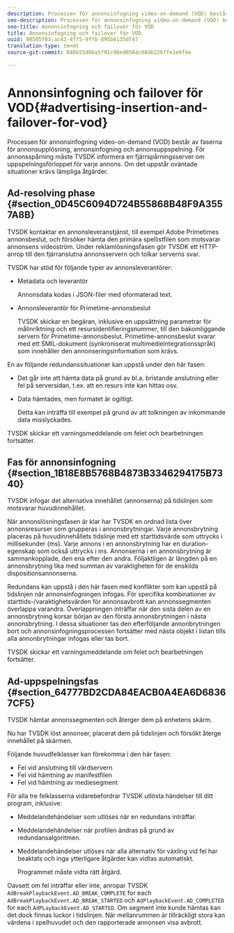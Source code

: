 ```yaml
---
description: Processen för annonsinfogning video-on-demand (VOD) består av faserna för annonsupplösning, annonsinfogning och annonsuppspelning. För annonsspårning måste TVSDK informera en fjärrspårningsserver om uppspelningsförloppet för varje annons. Om det uppstår oväntade situationer krävs lämpliga åtgärder.
seo-description: Processen för annonsinfogning video-on-demand (VOD) består av faserna för annonsupplösning, annonsinfogning och annonsuppspelning. För annonsspårning måste TVSDK informera en fjärrspårningsserver om uppspelningsförloppet för varje annons. Om det uppstår oväntade situationer krävs lämpliga åtgärder.
seo-title: Annonsinfogning och failover för VOD
title: Annonsinfogning och failover för VOD
uuid: 98505f63-ac43-4ff5-9f7b-895b6135df47
translation-type: tm+mt
source-git-commit: 040655d8ba5f91c98ed0584c08db226ffe1e0f4e

---
```



# Annonsinfogning och failover för VOD{#advertising-insertion-and-failover-for-vod}

Processen för annonsinfogning video-on-demand (VOD) består av faserna för annonsupplösning, annonsinfogning och annonsuppspelning. För annonsspårning måste TVSDK informera en fjärrspårningsserver om uppspelningsförloppet för varje annons. Om det uppstår oväntade situationer krävs lämpliga åtgärder.

## Ad-resolving phase {#section_0D45C6094D724B55868B48F9A3557A8B}

TVSDK kontaktar en annonsleveranstjänst, till exempel Adobe Primetimes annonsbeslut, och försöker hämta den primära spellistfilen som motsvarar annonsens videoström. Under reklamlösningsfasen gör TVSDK ett HTTP-anrop till den fjärranslutna annonsservern och tolkar serverns svar.

TVSDK har stöd för följande typer av annonsleverantörer:

* Metadata och leverantör

   Annonsdata kodas i JSON-filer med oformaterad text.
* Annonsleverantör för Primetime-annonsbeslut

   TVSDK skickar en begäran, inklusive en uppsättning parametrar för målinriktning och ett resursidentifieringsnummer, till den bakomliggande servern för Primetime-annonsbeslut. Primetime-annonsbeslut svarar med ett SMIL-dokument (synkroniserat multimedieintegrationsspråk) som innehåller den annonseringsinformation som krävs.

En av följande redundanssituationer kan uppstå under den här fasen:

* Det går inte att hämta data på grund av bl.a. bristande anslutning eller fel på serversidan, t.ex. att en resurs inte kan hittas osv.
* Data hämtades, men formatet är ogiltigt.

   Detta kan inträffa till exempel på grund av att tolkningen av inkommande data misslyckades.

TVSDK skickar ett varningsmeddelande om felet och bearbetningen fortsätter.

## Fas för annonsinfogning {#section_1B18E8B5768B4873B3346294175B7340}

TVSDK infogar det alternativa innehållet (annonserna) på tidslinjen som motsvarar huvudinnehållet.

När annonslösningsfasen är klar har TVSDK en ordnad lista över annonsresurser som grupperas i annonsbrytningar. Varje annonsbrytning placeras på huvudinnehållets tidslinje med ett starttidsvärde som uttrycks i millisekunder (ms). Varje annons i en annonsbrytning har en duration-egenskap som också uttrycks i ms. Annonserna i en annonsbrytning är sammankopplade, den ena efter den andra. Följaktligen är längden på en annonsbrytning lika med summan av varaktigheten för de enskilda dispositionsannonserna.

Redundans kan uppstå i den här fasen med konflikter som kan uppstå på tidslinjen när annonsinfogningen infogas. För specifika kombinationer av starttids-/varaktighetsvärden för annonsavbrott kan annonssegmenten överlappa varandra. Överlappningen inträffar när den sista delen av en annonsbrytning korsar början av den första annonsbrytningen i nästa annonsbrytning. I dessa situationer tas den efterföljande annonbrytningen bort och annonsinfogningsprocessen fortsätter med nästa objekt i listan tills alla annonbrytningar infogas eller tas bort.

TVSDK skickar ett varningsmeddelande om felet och bearbetningen fortsätter.

## Ad-uppspelningsfas {#section_64777BD2CDA84EACB0A4EA6D68367CF5}

TVSDK hämtar annonssegmenten och återger dem på enhetens skärm.

Nu har TVSDK löst annonser, placerat dem på tidslinjen och försökt återge innehållet på skärmen.

Följande huvudfelklasser kan förekomma i den här fasen:

* Fel vid anslutning till värdservern
* Fel vid hämtning av manifestfilen
* Fel vid hämtning av mediesegment

För alla tre felklasserna vidarebefordrar TVSDK utlösta händelser till ditt program, inklusive:

* Meddelandehändelser som utlöses när en redundans inträffar.
* Meddelandehändelser när profilen ändras på grund av redundansalgoritmen.
* Meddelandehändelser utlöses när alla alternativ för växling vid fel har beaktats och inga ytterligare åtgärder kan vidtas automatiskt.

   Programmet måste vidta rätt åtgärd.

Oavsett om fel inträffar eller inte, anropar TVSDK `AdBreakPlaybackEvent.AD_BREAK_COMPLETE` for each `AdBreakPlaybackEvent.AD_BREAK_STARTED` och `AdPlaybackEvent.AD_COMPLETED` for each `AdPLaybackEvent.AD_STARTED`. Om segment inte kunde hämtas kan det dock finnas luckor i tidslinjen. När mellanrummen är tillräckligt stora kan värdena i spelhuvudet och den rapporterade annonsen visa avbrott.
